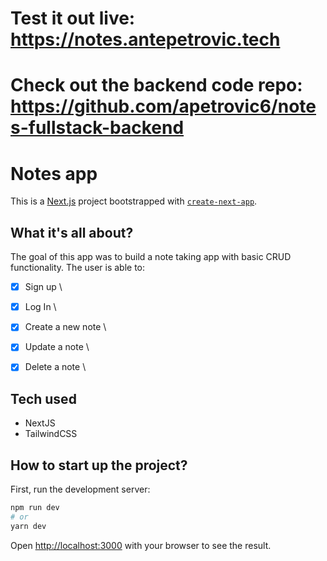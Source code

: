 # Test it out live: https://notes.antepetrovic.tech
# Check out the backend code repo: https://github.com/apetrovic6/notes-fullstack-backend

# Notes app 
This is a [Next.js](https://nextjs.org/) project bootstrapped with [`create-next-app`](https://github.com/vercel/next.js/tree/canary/packages/create-next-app).

## What it's all about?

The goal of this app was to build a note taking app with basic CRUD functionality.
The user is able to:

- [x] Sign up \
- [x] Log In \
- [x] Create a new note \
- [x] Update a note \
- [x] Delete a note \


## Tech used

- NextJS
- TailwindCSS

## How to start up the project?

First, run the development server:

```bash
npm run dev
# or
yarn dev
```

Open [http://localhost:3000](http://localhost:3000) with your browser to see the result.

